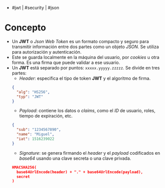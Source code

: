 - #jwt | #security | #json

# Concepto
- Un **JWT** o *Json Web Token* es un formato compacto y seguro para transmitir información entre dos partes como un objeto *JSON*. Se utiliza para autorización y autenticación.
- Este se guarda localmente en la máquina del usuario, por *cookies* u otra forma. Es una firma que puede validar a ese usuario. 
- Un **JWT** está separado por puntos: `xxxxx.yyyyy.zzzzz`. Se divide en tres partes:
	- *Header*: especifica el tipo de token **JWT** y el algoritmo de firma.
	```json
	{
	  "alg": "HS256",
	  "typ": "JWT"
	}
	```
	- *Payload*: contiene los datos o *claims*, como el *ID* de usuario, roles, tiempo de expiración, etc.
	```json
	{
	  "sub": "1234567890",
	  "name": "Miguel",
	  "iat": 1516239022
	}
	```
	- *Signature*: se genera firmando el *header* y el *payload* codificados en *base64* usando una clave secreta o una clave privada.
	```json
	HMACSHA256(
	  base64UrlEncode(header) + "." + base64UrlEncode(payload),
	  secret
	)
	```